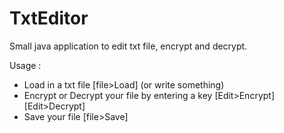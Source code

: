 # TxtEditor
Small java application to edit txt file, encrypt and decrypt.

Usage :
- Load in a txt file [file>Load] (or write something)
- Encrypt or Decrypt your file by entering a key [Edit>Encrypt] [Edit>Decrypt]
- Save your file [file>Save]

